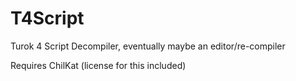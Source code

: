 # T4Script
Turok 4 Script Decompiler, eventually maybe an editor/re-compiler

Requires ChilKat (license for this included)